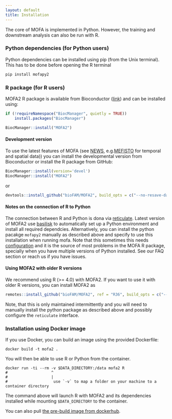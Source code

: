 ```yaml
---
layout: default
title: Installation
---
```


The core of MOFA is implemented in Python. However, the training and downstream analysis can also be run with R.

### Python dependencies (for Python users)

Python dependencies can be installed using pip (from the Unix terminal). This has to be done before opening the R terminal

```r
pip install mofapy2
```

### R package (for R users)

MOFA2 R package is available from Bioconductor ([link](http://www.bioconductor.org/packages/release/bioc/html/MOFA2.html))
and can be installed using:
```r
if (!requireNamespace("BiocManager", quietly = TRUE))
    install.packages("BiocManager")

BiocManager::install("MOFA2")
```

#### Development version
To use the latest features of MOFA (see [NEWS](https://biofam.github.io/MOFA2/news.html), e.g.[MEFISTO](https://biofam.github.io/MOFA2/MEFISTO.html) for temporal and spatial data)) you can install the developmental version from Bioconductor or install the R package from GitHub:

```r
BiocManager::install(version='devel')
BiocManager::install("MOFA2")
```
or
```r
devtools::install_github("bioFAM/MOFA2", build_opts = c("--no-resave-data --no-build-vignettes"))
```

#### Notes on the connection of R to Python
The connection between R and Python is dona via [reticulate](ttps://rstudio.github.io/reticulate). Latest version of MOFA2 use [basilisk](https://bioconductor.org/packages/release/bioc/html/basilisk.html) to automatically set up a Python environment and install all required dependcies. Alternatively, you can install the python pacakge `mofapy2` manually as described above and specify to use this installation when running mofa. Note that this sometimes this needs [configuration]((https://rstudio.github.io/reticulate/reference/use_python.html)) and it is the source of most problems in the MOFA R package, specially when you have multiple versions of Python installed. See our FAQ section or reach us if you have issues.

#### Using MOFA2 with older R versions

We recommend using R (>= 4.0) with MOFA2. If you want to use it with older R versions, you can install MOFA2 as

```r
remotes::install_github("bioFAM/MOFA2", ref = "R36", build_opts = c("--no-resave-data --no-build-vignettes"))
```
Note, that this is only maintained intermittently and you will need to manually install the python package as described above and possibly configure the `reticulate` interface.


### Installation using Docker image

If you use Docker, you can build an image using the provided Dockerfile:

```
docker build -t mofa2 .
```

You will then be able to use R or Python from the container. 

```
docker run -ti --rm -v $DATA_DIRECTORY:/data mofa2 R
#                   ^
#                   |
#                    use `-v` to map a folder on your machine to a container directory
```

The command above will launch R with MOFA2 and its dependencies installed while mounting `$DATA_DIRECTORY` to the container.

You can also pull [the pre-build image from dockerhub](https://hub.docker.com/r/gtca/mofa2).
